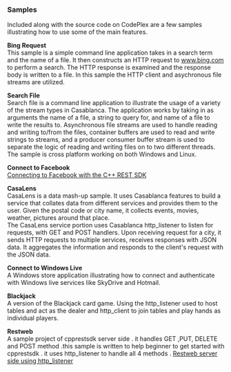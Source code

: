 ### Samples

Included along with the source code on CodePlex are a few samples illustrating how to use some of the main features.  

**Bing Request**  
This sample is a simple command line application takes in a search term and the name of a file. It then constructs an HTTP request to www.bing.com to perform a search. The HTTP response is examined and the response body is written to a file. In this sample the HTTP client and asychronous file streams are utilized.  

**Search File**  
Search file is a command line application to illustrate the usage of a variety of the stream types in Casablanca. The application works by taking in as arguments the name of a file, a string to query for, and name of a file to write the results to. Asynchronous file streams are used to handle reading and writing to/from the files, container buffers are used to read and write strings to streams, and a producer consumer buffer stream is used to separate the logic of reading and writing files on to two different threads. The sample is cross platform working on both Windows and Linux.  

**Connect to Facebook**  
[Connecting to Facebook with the C++ REST SDK](http://blogs.msdn.com/b/vcblog/archive/2013/03/21/connecting-to-facebook-with-the-c-rest-sdk.aspx)  

**CasaLens**  
CasaLens is a data mash-up sample. It uses Casablanca features to build a service that collates data from different services and provides them to the user. Given the postal code or city name, it collects events, movies, weather, pictures around that place.  
The CasaLens service portion uses Casablanca http_listener to listen for requests, with GET and POST handlers. Upon receiving request for a city, it sends HTTP requests to multiple services, receives responses with JSON data. It aggregates the information and responds to the client's request with the JSON data.  

**Connect to Windows Live**  
A Windows store application illustrating how to connect and authenticate with Windows live services like SkyDrive and Hotmail.  

**Blackjack**  
A version of the Blackjack card game. Using the http_listener used to host tables and act as the dealer and http_client to join tables and play hands as individual players.


****Restweb****     
A sample project of cpprestsdk server side . it handles GET ,PUT, DELETE and POST method .this sample is written to help beginner to get started with cpprestsdk . it uses http_listener to handle all 4 methods .
[Restweb server side using http_listener](https://github.com/Pintulalm/Restweb) 